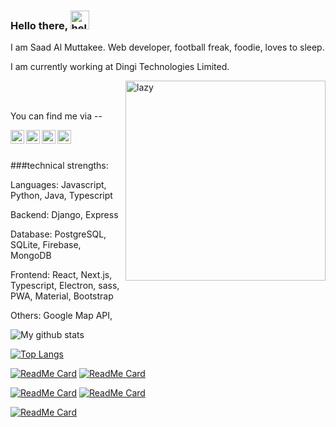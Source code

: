 ### Hello there,  <img src="https://giphy.com/media/IMfi5ugpf3W1y/giphy.webp" alt="hello" width="30">


I am Saad Al Muttakee. Web developer, football freak, foodie, loves to sleep.

I am currently working at Dingi Technologies Limited.

<img align='right' alt="lazy" src="https://media1.giphy.com/media/a5MFvAwc6GPf2/giphy.gif" width="320">


<br />
<br />
 
You can find me via --


<a href="mailto:muttakee9@gmail.com">
  <img align="left" alt="Gmail" target="_blank" width="22px" src="https://cdn.jsdelivr.net/npm/simple-icons@v3/icons/gmail.svg" />
</a>
<a href="https://www.linkedin.com/in/saad-al-muttakee-5aa399158/">
  <img align="left" alt="LinkedIn" target="_blank" width="22px" src="https://cdn.jsdelivr.net/npm/simple-icons@v3/icons/linkedin.svg" />
</a>
<a href="https://www.facebook.com/muttakee9/">
  <img align="left" alt="Facebook" target="_blank" width="22px" src="https://cdn.jsdelivr.net/npm/simple-icons@v3/icons/facebook.svg" />
</a>

<a href="https://stackoverflow.com/users/8656822/eyepatch31">
  <img align="left" alt="Stackoverflow" target="_blank" width="22px" src="https://cdn.jsdelivr.net/npm/simple-icons@v3/icons/stackoverflow.svg" />
</a>

<br />
<br />

###technical strengths:

Languages: Javascript, Python, Java, Typescript

Backend: Django, Express

Database: PostgreSQL, SQLite, Firebase, MongoDB

Frontend: React, Next.js, Typescript, Electron, sass, PWA, Material, Bootstrap

Others: Google Map API, 

![My github stats](https://github-readme-stats.vercel.app/api?username=muttakee31&show_icons=true&theme=tokyonight&count_private=true)

[![Top Langs](https://github-readme-stats.vercel.app/api/top-langs/?username=muttakee31&langs_count=5&layout=compact&theme=tokyonight)](https://github.com/muttakee31/github-readme-stats)
<!--
[![willianrod's wakatime stats](https://github-readme-stats.vercel.app/api/wakatime?username=willianrod)](https://github.com/muttakee31/github-readme-stats)
-->

[![ReadMe Card](https://github-readme-stats.vercel.app/api/pin/?username=muttakee31&repo=MedicalTest&theme=react)](https://github.com/muttakee31/MedicalTest)     [![ReadMe Card](https://github-readme-stats.vercel.app/api/pin/?username=muttakee31&repo=check-the-holidays&theme=react)](https://github.com/muttakee31/check-the-holidays) 


[![ReadMe Card](https://github-readme-stats.vercel.app/api/pin/?username=musophobia&repo=MedMCQ&theme=react)](https://github.com/musophobia/MedMCQ)      [![ReadMe Card](https://github-readme-stats.vercel.app/api/pin/?username=musophobia&repo=gogabangla&theme=react)](https://github.com/musophobia/gogabangla)


[![ReadMe Card](https://github-readme-stats.vercel.app/api/pin/?username=muttakee31&repo=bangla-bakademy&theme=react)](https://github.com/Muttakee31/bangla-bakademy)


<!--
**Muttakee31/Muttakee31** is a ✨ _special_ ✨ repository because its `README.md` (this file) appears on your GitHub profile.

Here are some ideas to get you started:

- 🔭 I’m currently working on ...
- 🌱 I’m currently learning ...
- 👯 I’m looking to collaborate on ...
- 🤔 I’m looking for help with ...
- 💬 Ask me about ...
- 📫 How to reach me: ...
- 😄 Pronouns: ...
- ⚡ Fun fact: ...
-->

